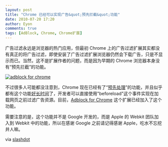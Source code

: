 ```yaml
---
layout: post
title: "Chrome 已经可以实现广告&quot;预先拦截&quot;功能"
date: 2010-07-20 17:20
author: Eyon
comments: true
tags: [AdBlock, Chrome, Chrome扩展]
---
```

广告过滤永远是浏览器的热门应用，但最初 Chrome 上的广告过滤扩展其实都没有真正的将广告过滤，即使安装了广告过滤扩展浏览器仍然会下载广告，只是不显示而已。当然，这不是扩展作者的问题，而是因为早期的 Chrome 浏览器本身没有“预先拦截”的功能。

<a href="http://img.chromi.org/2010/07/adblock-for-chrome.png">![](http://img.chromi.org/2010/07/adblock-for-chrome-550x304.png "adblock for chrome")</a>

不过很多人可能都没注意到，Chrome 现在已经有了“[预先处理](http://code.google.com/p/chromium/issues/detail?id=35897#c63)”的功能，并且似乎都有这个功能[好长时间](http://lists.macosforge.org/pipermail/webkit-unassigned/2010-April/193706.html)了，开发者可以直接使用"beforeload"这个事件实现在加载网页之前过滤广告资源。目前，[Adblock for Chrome](https://chrome.google.com/extensions/detail/gighmmpiobklfepjocnamgkkbiglidom) 这个扩展已经加入了这个功能。

需要注意的是，这个功能并不是 Google 开发的，而是 Apple 的 Webkit 团队加入到 Webkit 中的功能，所以在感谢 Google 之前请记得感谢 Apple，吃水不忘挖井人嘛。

via [slashdot](http://apple.slashdot.org/story/10/07/20/0421257/Google-Chrome-Now-Has-Resource-Blocking-Adblock?from=rss)

